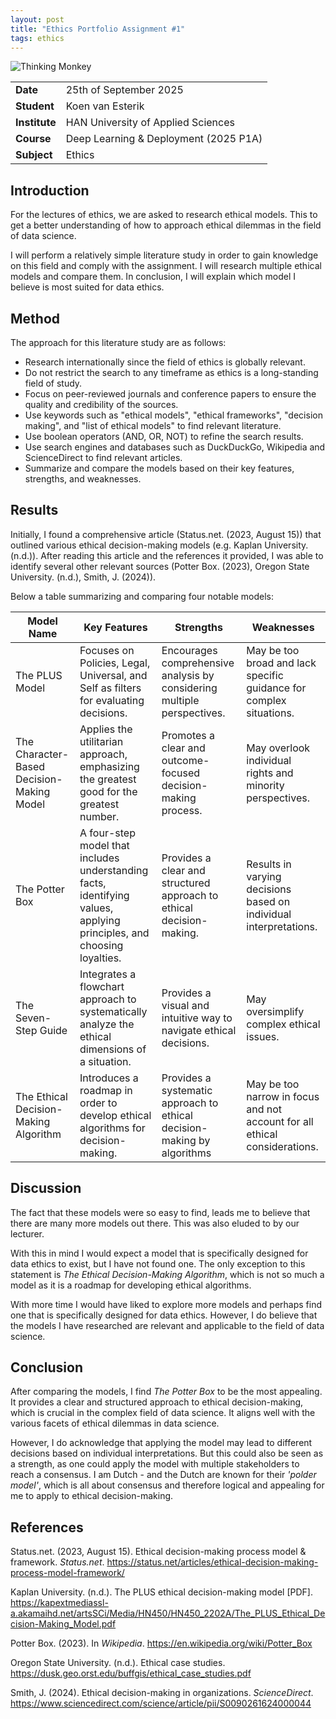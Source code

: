```yaml
---
layout: post
title: "Ethics Portfolio Assignment #1"
tags: ethics
---
```


![Thinking Monkey](https://images.unsplash.com/photo-1522435229388-6f7a422cd95b?q=80&w=2070&auto=format&fit=crop&ixlib=rb-4.1.0&ixid=M3wxMjA3fDB8MHxwaG90by1wYWdlfHx8fGVufDB8fHx8fA%3D%3D)

|               |                                       |
| ------------- | ------------------------------------- |
| **Date**      | 25th of September 2025                |
| **Student**   | Koen van Esterik                      |
| **Institute** | HAN University of Applied Sciences    |
| **Course**    | Deep Learning & Deployment (2025 P1A) |
| **Subject**   | Ethics                                |

## Introduction

For the lectures of ethics, we are asked to research ethical models. This to get a better understanding of how to approach ethical dilemmas in the field of data science.

I will perform a relatively simple literature study in order to gain knowledge on this field and comply with the assignment. I will research multiple ethical models and compare them. In conclusion, I will explain which model I believe is most suited for data ethics.

## Method

The approach for this literature study are as follows:

- Research internationally since the field of ethics is globally relevant.
- Do not restrict the search to any timeframe as ethics is a long-standing field of study.
- Focus on peer-reviewed journals and conference papers to ensure the quality and credibility of the sources.
- Use keywords such as "ethical models", "ethical frameworks", "decision making", and "list of ethical models" to find relevant literature.
- Use boolean operators (AND, OR, NOT) to refine the search results.
- Use search engines and databases such as DuckDuckGo, Wikipedia and ScienceDirect to find relevant articles.
- Summarize and compare the models based on their key features, strengths, and weaknesses.

## Results

Initially, I found a comprehensive article (Status.net. (2023, August 15)) that outlined various ethical decision-making models (e.g. Kaplan University. (n.d.)). After reading this article and the references it provided, I was able to identify several other relevant sources (Potter Box. (2023), Oregon State University. (n.d.), Smith, J. (2024)).

Below a table summarizing and comparing four notable models:

| Model Name                                | Key Features                                                                                                          | Strengths                                                               | Weaknesses                                                                 |
| ----------------------------------------- | --------------------------------------------------------------------------------------------------------------------- | ----------------------------------------------------------------------- | -------------------------------------------------------------------------- |
| The PLUS Model                            | Focuses on Policies, Legal, Universal, and Self as filters for evaluating decisions.                                  | Encourages comprehensive analysis by considering multiple perspectives. | May be too broad and lack specific guidance for complex situations.        |
| The Character-Based Decision-Making Model | Applies the utilitarian approach, emphasizing the greatest good for the greatest number.                              | Promotes a clear and outcome-focused decision-making process.           | May overlook individual rights and minority perspectives.                  |
| The Potter Box                            | A four-step model that includes understanding facts, identifying values, applying principles, and choosing loyalties. | Provides a clear and structured approach to ethical decision-making.    | Results in varying decisions based on individual interpretations.          |
| The Seven-Step Guide                      | Integrates a flowchart approach to systematically analyze the ethical dimensions of a situation.                      | Provides a visual and intuitive way to navigate ethical decisions.      | May oversimplify complex ethical issues.                                   |
| The Ethical Decision-Making Algorithm     | Introduces a roadmap in order to develop ethical algorithms for decision-making.                                      | Provides a systematic approach to ethical decision-making by algorithms | May be too narrow in focus and not account for all ethical considerations. |

## Discussion

The fact that these models were so easy to find, leads me to believe that there are many more models out there. This was also eluded to by our lecturer.

With this in mind I would expect a model that is specifically designed for data ethics to exist, but I have not found one. The only exception to this statement is *The Ethical Decision-Making Algorithm*, which is not so much a model as it is a roadmap for developing ethical algorithms.

With more time I would have liked to explore more models and perhaps find one that is specifically designed for data ethics. However, I do believe that the models I have researched are relevant and applicable to the field of data science.

## Conclusion

After comparing the models, I find *The Potter Box* to be the most appealing. It provides a clear and structured approach to ethical decision-making, which is crucial in the complex field of data science. It aligns well with the various facets of ethical dilemmas in data science.

However, I do acknowledge that applying the model may lead to different decisions based on individual interpretations. But this could also be seen as a strength, as one could apply the model with multiple stakeholders to reach a consensus. I am Dutch - and the Dutch are known for their *'polder model'*, which is all about consensus and therefore logical and appealing for me to apply to ethical decision-making.

## References

Status.net. (2023, August 15). Ethical decision-making process model & framework. *Status.net*. <https://status.net/articles/ethical-decision-making-process-model-framework/>

Kaplan University. (n.d.). The PLUS ethical decision-making model [PDF]. <https://kapextmediassl-a.akamaihd.net/artsSCi/Media/HN450/HN450_2202A/The_PLUS_Ethical_Decision-Making_Model.pdf>

Potter Box. (2023). In *Wikipedia*. <https://en.wikipedia.org/wiki/Potter_Box>

Oregon State University. (n.d.). Ethical case studies. <https://dusk.geo.orst.edu/buffgis/ethical_case_studies.pdf>

Smith, J. (2024). Ethical decision-making in organizations. *ScienceDirect*. <https://www.sciencedirect.com/science/article/pii/S0090261624000044>
